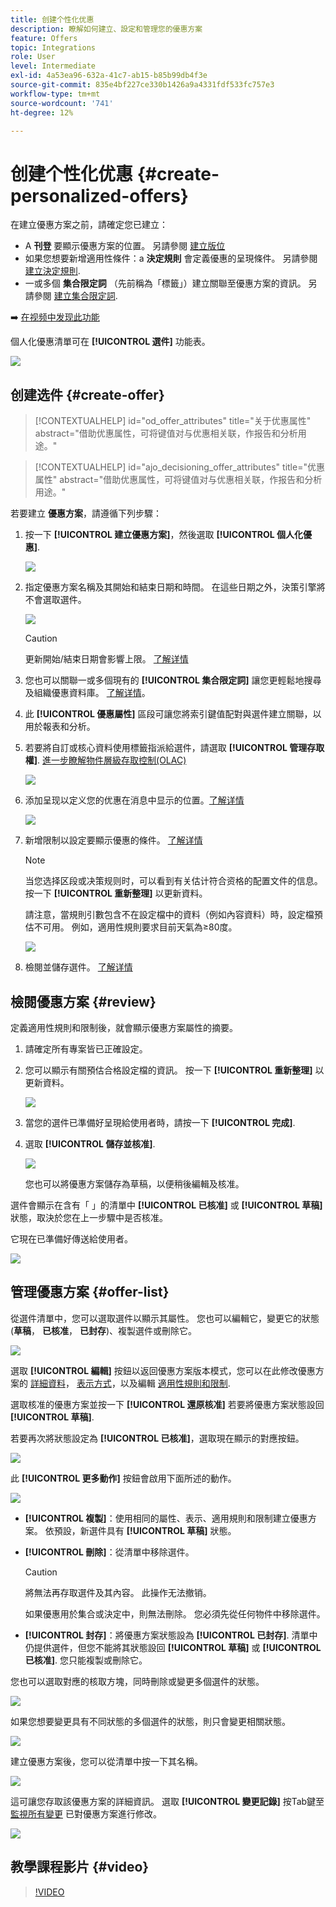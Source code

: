 ```yaml
---
title: 创建个性化优惠
description: 瞭解如何建立、設定和管理您的優惠方案
feature: Offers
topic: Integrations
role: User
level: Intermediate
exl-id: 4a53ea96-632a-41c7-ab15-b85b99db4f3e
source-git-commit: 835e4bf227ce330b1426a9a4331fdf533fc757e3
workflow-type: tm+mt
source-wordcount: '741'
ht-degree: 12%

---
```


# 创建个性化优惠 {#create-personalized-offers}

在建立優惠方案之前，請確定您已建立：

* A **刊登** 要顯示優惠方案的位置。 另請參閱 [建立版位](../offer-library/creating-placements.md)
* 如果您想要新增適用性條件：a **決定規則** 會定義優惠的呈現條件。 另請參閱 [建立決定規則](../offer-library/creating-decision-rules.md).
* 一或多個 **集合限定詞** （先前稱為「標籤」）建立關聯至優惠方案的資訊。 另請參閱 [建立集合限定詞](../offer-library/creating-tags.md).

➡️ [在视频中发现此功能](#video)

個人化優惠清單可在 **[!UICONTROL 選件]** 功能表。

![](../assets/offers_list.png)

## 创建选件 {#create-offer}

>[!CONTEXTUALHELP]
>id="od_offer_attributes"
>title="关于优惠属性"
>abstract="借助优惠属性，可将键值对与优惠相关联，作报告和分析用途。"

>[!CONTEXTUALHELP]
>id="ajo_decisioning_offer_attributes"
>title="优惠属性"
>abstract="借助优惠属性，可将键值对与优惠相关联，作报告和分析用途。"

若要建立 **優惠方案**，請遵循下列步驟：

1. 按一下 **[!UICONTROL 建立優惠方案]**，然後選取 **[!UICONTROL 個人化優惠]**.

   ![](../assets/create_offer.png)

1. 指定優惠方案名稱及其開始和結束日期和時間。 在這些日期之外，決策引擎將不會選取選件。

   ![](../assets/offer_details.png)

   >[!CAUTION]
   >
   >更新開始/結束日期會影響上限。 [了解详情](add-constraints.md#capping-change-date)

1. 您也可以關聯一或多個現有的 **[!UICONTROL 集合限定詞]** 讓您更輕鬆地搜尋及組織優惠資料庫。 [了解详情](creating-tags.md)。

1. 此 **[!UICONTROL 優惠屬性]** 區段可讓您將索引鍵值配對與選件建立關聯，以用於報表和分析。

1. 若要將自訂或核心資料使用標籤指派給選件，請選取 **[!UICONTROL 管理存取權]**. [進一步瞭解物件層級存取控制(OLAC)](../../administration/object-based-access.md)

   ![](../assets/offer_manage-access.png)

1. 添加呈现以定义您的优惠在消息中显示的位置。[了解详情](add-representations.md)

   ![](../assets/channel-placement.png)

1. 新增限制以設定要顯示優惠的條件。 [了解详情](add-constraints.md)

   >[!NOTE]
   >
   >当您选择区段或决策规则时，可以看到有关估计符合资格的配置文件的信息。按一下 **[!UICONTROL 重新整理]** 以更新資料。
   >
   >請注意，當規則引數包含不在設定檔中的資料（例如內容資料）時，設定檔預估不可用。 例如，適用性規則要求目前天氣為≥80度。

   ![](../assets/offer-constraints-example.png)

1. 檢閱並儲存選件。 [了解详情](#review)

## 檢閱優惠方案 {#review}

定義適用性規則和限制後，就會顯示優惠方案屬性的摘要。

1. 請確定所有專案皆已正確設定。

1. 您可以顯示有關預估合格設定檔的資訊。 按一下 **[!UICONTROL 重新整理]** 以更新資料。

   ![](../assets/offer-summary-estimate.png)

1. 當您的選件已準備好呈現給使用者時，請按一下 **[!UICONTROL 完成]**.

1. 選取 **[!UICONTROL 儲存並核准]**.

   ![](../assets/offer_review.png)

   您也可以將優惠方案儲存為草稿，以便稍後編輯及核准。

選件會顯示在含有「 」的清單中 **[!UICONTROL 已核准]** 或 **[!UICONTROL 草稿]** 狀態，取決於您在上一步驟中是否核准。

它現在已準備好傳送給使用者。

![](../assets/offer_created.png)

## 管理優惠方案 {#offer-list}

從選件清單中，您可以選取選件以顯示其屬性。 您也可以編輯它，變更它的狀態(**草稿**， **已核准**， **已封存**)、複製選件或刪除它。

![](../assets/offer_created.png)

選取 **[!UICONTROL 編輯]** 按鈕以返回優惠方案版本模式，您可以在此修改優惠方案的 [詳細資料](#create-offer)， [表示方式](#representations)，以及編輯 [適用性規則和限制](#eligibility).

選取核准的優惠方案並按一下 **[!UICONTROL 還原核准]** 若要將優惠方案狀態設回 **[!UICONTROL 草稿]**.

若要再次將狀態設定為 **[!UICONTROL 已核准]**，選取現在顯示的對應按鈕。

![](../assets/offer_approve.png)

此 **[!UICONTROL 更多動作]** 按鈕會啟用下面所述的動作。

![](../assets/offer_more-actions.png)

* **[!UICONTROL 複製]**：使用相同的屬性、表示、適用規則和限制建立優惠方案。 依預設，新選件具有 **[!UICONTROL 草稿]** 狀態。
* **[!UICONTROL 刪除]**：從清單中移除選件。

   >[!CAUTION]
   >
   >將無法再存取選件及其內容。 此操作无法撤销。
   >
   >如果優惠用於集合或決定中，則無法刪除。 您必須先從任何物件中移除選件。

* **[!UICONTROL 封存]**：將優惠方案狀態設為 **[!UICONTROL 已封存]**. 清單中仍提供選件，但您不能將其狀態設回 **[!UICONTROL 草稿]** 或 **[!UICONTROL 已核准]**. 您只能複製或刪除它。

您也可以選取對應的核取方塊，同時刪除或變更多個選件的狀態。

![](../assets/offer_multiple-selection.png)

如果您想要變更具有不同狀態的多個選件的狀態，則只會變更相關狀態。

![](../assets/offer_change-status.png)

建立優惠方案後，您可以從清單中按一下其名稱。

![](../assets/offer_click-name.png)

這可讓您存取該優惠方案的詳細資訊。 選取 **[!UICONTROL 變更記錄]** 按Tab鍵至 [監視所有變更](../get-started/user-interface.md#monitoring-changes) 已對優惠方案進行修改。

![](../assets/offer_information.png)

## 教學課程影片 {#video}

>[!VIDEO](https://video.tv.adobe.com/v/329375?quality=12)
